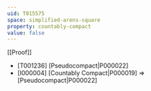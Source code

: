 ```yaml
---
uid: T015575
space: simplified-arens-square
property: countably-compact
value: false
---
```

[[Proof]]

* [T001236] [Pseudocompact|P000022]
* [I000004] [Countably Compact|P000019] => [Pseudocompact|P000022]

